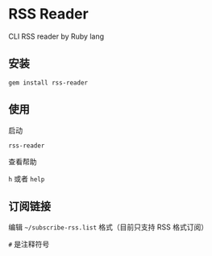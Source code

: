 # RSS Reader

CLI RSS reader by Ruby lang

## 安装

`gem install rss-reader`

## 使用

启动

`rss-reader`

查看帮助

`h` 或者 `help`


## 订阅链接

编辑 `~/subscribe-rss.list` 格式（目前只支持 RSS 格式订阅）

`#` 是注释符号
